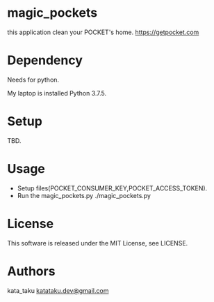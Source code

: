 # magic_pockets

this application clean your POCKET's home.
https://getpocket.com

# Dependency
Needs for python.

My laptop is installed Python 3.7.5.

# Setup
TBD.

# Usage
- Setup files(POCKET_CONSUMER_KEY,POCKET_ACCESS_TOKEN).
- Run the magic_pockets.py
  ./magic_pockets.py

# License
This software is released under the MIT License, see LICENSE.

# Authors
kata_taku
katataku.dev@gmail.com


